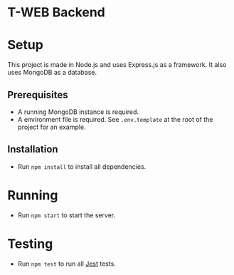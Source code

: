 # T-WEB Backend

# Setup
This project is made in Node.js and uses Express.js as a framework. It also uses MongoDB as a database.

## Prerequisites
- A running MongoDB instance is required.
- A environment file is required. See `.env.template` at the root of the project for an example.

## Installation
- Run `npm install` to install all dependencies.

# Running
- Run `npm start` to start the server.

# Testing
- Run `npm test` to run all [Jest](https://jestjs.io/) tests.